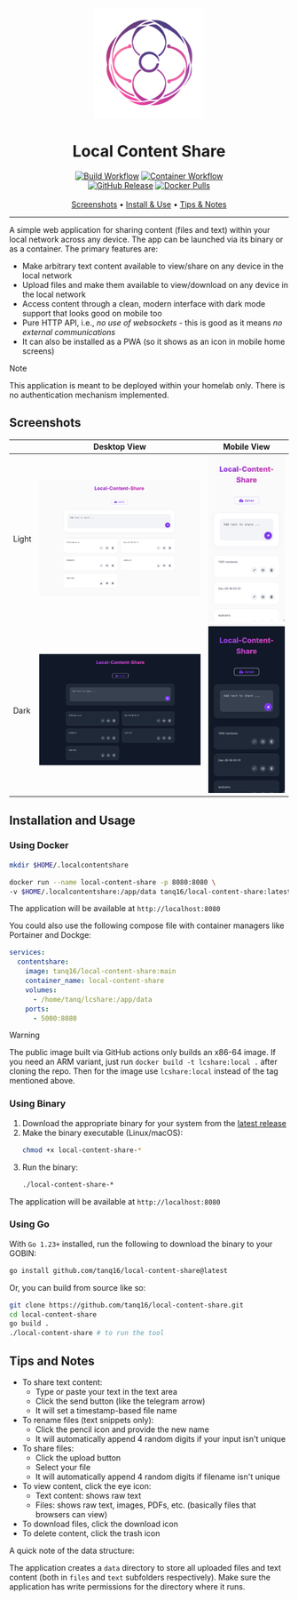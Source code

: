 <div align="center">
  <img src="assets/logo.png" alt="Local Content Share Logo" width="200">
  <h1>Local Content Share</h1>

  <a href="https://github.com/tanq16/local-content-share/actions/workflows/binary-build.yml"><img alt="Build Workflow" src="https://github.com/tanq16/local-content-share/actions/workflows/binary-build.yml/badge.svg"></a>&nbsp;<a href="https://github.com/tanq16/local-content-share/actions/workflows/docker-publish.yml"><img alt="Container Workflow" src="https://github.com/tanq16/local-content-share/actions/workflows/docker-publish.yml/badge.svg"></a><br>
  <a href="https://github.com/Tanq16/local-content-share/releases"><img alt="GitHub Release" src="https://img.shields.io/github/v/release/tanq16/local-content-share"></a>&nbsp;<a href="https://hub.docker.com/r/tanq16/local-content-share"><img alt="Docker Pulls" src="https://img.shields.io/docker/pulls/tanq16/local-content-share"></a><br><br>
  <a href="#screenshots">Screenshots</a> &bull; <a href="#installation-and-usage">Install & Use</a> &bull; <a href="#tips-and-notes">Tips & Notes</a>
</div>

---

A simple web application for sharing content (files and text) within your local network across any device. The app can be launched via its binary or as a container. The primary features are:

- Make arbitrary text content available to view/share on any device in the local network
- Upload files and make them available to view/download on any device in the local network
- Access content through a clean, modern interface with dark mode support that looks good on mobile too
- Pure HTTP API, i.e., *no use of websockets* - this is good as it means *no external communications*
- It can also be installed as a PWA (so it shows as an icon in mobile home screens)

> [!NOTE]
> This application is meant to be deployed within your homelab only. There is no authentication mechanism implemented.

## Screenshots

| | Desktop View | Mobile View |
| --- | --- | --- |
| Light | <img src="assets/desktop-light.png" alt="Desktop Light Mode"> | <img src="assets/mobile-light.png" alt="Mobile Light Mode"> |
| Dark | <img src="assets/desktop-dark.png" alt="Desktop Dark Mode"> | <img src="assets/mobile-dark.png" alt="Mobile Dark Mode"> |

## Installation and Usage

### Using Docker

```bash
mkdir $HOME/.localcontentshare
```
```bash
docker run --name local-content-share -p 8080:8080 \
-v $HOME/.localcontentshare:/app/data tanq16/local-content-share:latest
```

The application will be available at `http://localhost:8080`

You could also use the following compose file with container managers like Portainer and Dockge:

```yaml
services:
  contentshare:
    image: tanq16/local-content-share:main
    container_name: local-content-share
    volumes:
      - /home/tanq/lcshare:/app/data
    ports:
      - 5000:8080
```

> [!WARNING]
> The public image built via GitHub actions only builds an x86-64 image. If you need an ARM variant, just run `docker build -t lcshare:local .` after cloning the repo. Then for the image use `lcshare:local` instead of the tag mentioned above.

### Using Binary

1. Download the appropriate binary for your system from the [latest release](https://github.com/tanq16/local-content-share/releases/latest)
2. Make the binary executable (Linux/macOS):
   ```bash
   chmod +x local-content-share-*
   ```
3. Run the binary:
   ```bash
   ./local-content-share-*
   ```

The application will be available at `http://localhost:8080`

### Using Go

With `Go 1.23+` installed, run the following to download the binary to your GOBIN:

```bash
go install github.com/tanq16/local-content-share@latest
```

Or, you can build from source like so:

```bash
git clone https://github.com/tanq16/local-content-share.git
cd local-content-share
go build .
./local-content-share # to run the tool
```

## Tips and Notes

- To share text content:
   - Type or paste your text in the text area
   - Click the send button (like the telegram arrow)
   - It will set a timestamp-based file name
- To rename files (text snippets only):
   - Click the pencil icon and provide the new name
   - It will automatically append 4 random digits if your input isn't unique
- To share files:
   - Click the upload button
   - Select your file
   - It will automatically append 4 random digits if filename isn't unique
- To view content, click the eye icon:
   - Text content: shows raw text
   - Files: shows raw text, images, PDFs, etc. (basically files that browsers can view)
- To download files, click the download icon
- To delete content, click the trash icon

A quick note of the data structure:

The application creates a `data` directory to store all uploaded files and text content (both in `files` and `text` subfolders respectively). Make sure the application has write permissions for the directory where it runs.
